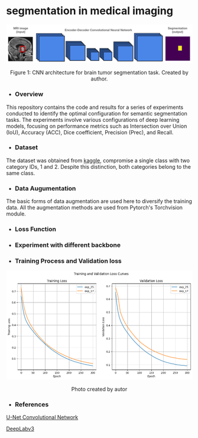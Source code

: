 # segmentation in medical imaging

<div align="center">
    <img width="800" src="/Images/ec_cnn_mri.png" alt="Material Bread logo">
    <p style="text-align: center;">Figure 1: CNN architecture for brain tumor segmentation task. Created by author.</p>   
</div>

* ### Overview

This repository contains the code and results for a series of experiments conducted to identify the optimal configuration for semantic segmentation tasks. The experiments involve various configurations of deep learning models, focusing on performance metrics such as Intersection over Union (IoU), Accuracy (ACC), Dice coefficient, Precision (Prec), and Recall.

* ### Dataset

The dataset was obtained from [kaggle](https://www.kaggle.com/datasets/pkdarabi/brain-tumor-image-dataset-semantic-segmentation), compromise a single class with two category IDs, 1 and 2. Despite this distinction, both categories belong to the same class.

* ### Data Augumentation

The basic forms of data augmentation are used here to diversify the training data. All the augmentation methods are used from Pytorch's Torchvision module.
* ### Loss Function

* ### Experiment with different backbone


* ### Training Process and Validation loss
  
<div align="center">
    <img width="700" src="/Plots/Exp25.png" alt="Material Bread logo">
    <p style="text-align: center;">Photo created by autor</p> 
</div>


* ### References

[U-Net Convolutional Network](https://arxiv.org/pdf/1505.04597.pdf ) 

[DeepLabv3](https://arxiv.org/pdf/1706.05587) 

 



  




 


